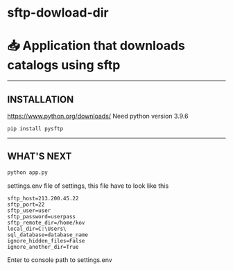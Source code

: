 # sftp-dowload-dir
📥 Application that downloads catalogs using sftp
=====================
---
INSTALLATION
---
<https://www.python.org/downloads/>
Need python version 3.9.6
```console
pip install pysftp
```
---
WHAT'S NEXT
---
```python
python app.py
```
settings.env file of settings, this file have to look like this
```text
sftp_host=213.200.45.22
sftp_port=22
sftp_user=user
sftp_password=userpass
sftp_remote_dir=/home/kov
local_dir=C:\Users\
sql_database=database_name
ignore_hidden_files=False
ignore_another_dir=True
```
Enter to console path to settings.env
